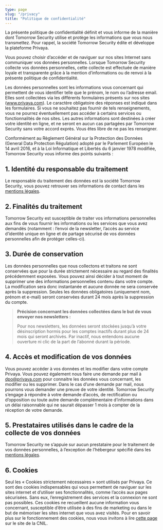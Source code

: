 ```yaml
---
type: page
slug: "/privacy"
title: "Politique de confidentialité"
---
```


La présente politique de confidentialité définit et vous informe de la manière dont Tomorrow Security utilise et protège les informations que vous nous transmettez. Pour rappel, la société Tomorrow Security édite et développe la plateforme Privaya.

Vous pouvez choisir d’accéder et de naviguer sur nos sites Internet sans communiquer vos données personnelles. Lorsque Tomorrow Security collecte vos données personnelles, cette collecte est effectuée de manière loyale et transparente grâce à la mention d’informations ou de renvoi à la présente politique de confidentialité.

Les données personnelles sont les informations vous concernant qui permettent de vous identifier telle que le prénom, le nom ou l’adresse email. Elles sont collectées via les différents formulaires présents sur nos sites (www.privaya.com). Le caractère obligatoire des réponses est indiqué dans les formulaires. Si vous ne souhaitez pas fournir de tels renseignements, vous ne pourrez éventuellement pas accéder à certains services ou fonctionnalités de nos sites. Les autres informations sont destinées à créer votre identité en ligne, et ne seront en aucun cas partagées par Tomorrow Security sans votre accord exprès. Vous êtes libre de ne pas les renseigner.

Conformément au Règlement Général sur la Protection des Données (General Data Protection Régulation) adopté par le Parlement Européen le 14 avril 2016, et à la Loi Informatique et Libertés du 6 janvier 1978 modifiée, Tomorrow Security vous informe des points suivants :

## 1. Identité du responsable du traitement

Le responsable du traitement des données est la société Tomorrow Security, vous pouvez retrouver ses informations de contact dans les [mentions légales](/legal).

## 2. Finalités du traitement

Tomorrow Security est susceptible de traiter vos informations personnelles aux fins de vous fournir les informations ou les services que vous avez demandés (notamment : l’envoi de la newsletter, l’accès au service d’identité unique en ligne et de partage sécurisé de vos données personnelles afin de protéger celles-ci).

## 3. Durée de conservation

Les données personnelles que nous collectons et traitons ne sont conservées que pour la durée strictement nécessaire au regard des finalités précédemment exposées. Vous pouvez ainsi décider à tout moment de supprimer une des informations personnelles contenu dans votre compte. La modification sera donc instantanée et aucune donnée ne sera conservée après la suppression. Seules les données obligatoires (uniquement nom, prénom et e-mail) seront conservées durant 24 mois après la suppression du compte.

> **Précision concernant les données collectées dans le but de vous envoyer nos newsletters :**
>
> Pour nos newsletters, les données seront stockées jusqu’à votre désinscription hormis pour les comptes inactifs durant plus de 24 mois qui seront archivés. Par inactif, nous entendons aucune ouverture ni clic de la part de l’abonné durant la période.

## 4. Accès et modification de vos données

Vous pouvez accéder à vos données et les modifier dans votre compte Privaya. Vous pouvez également nous faire une demande par mail à <dpo@privaya.com> pour connaitre les données vous concernant, les modifier ou les supprimer. Dans le cas d’une demande par mail, nous pourrons vous demander une preuve de votre identité. Tomorrow Security s’engage à répondre à votre demande d’accès, de rectification ou d’opposition ou toute autre demande complémentaire d’informations dans un délai raisonnable qui ne saurait dépasser 1 mois à compter de la réception de votre demande.

## 5. Prestataires utilisés dans le cadre de la collecte de vos données

Tomorrow Security ne s’appuie sur aucun prestataire pour le traitement de vos données personnelles, à l’exception de l’hébergeur spécifié dans les [mentions légales](/legal).

## 6. Cookies

Seul les « Cookies strictement nécessaires » sont utilisés par Privaya. Ce sont des cookies indispensables qui vous permettent de naviguer sur les sites internet et d’utiliser ses fonctionnalités, comme l’accès aux pages sécurisées. Sans eux, l’enregistrement des services et la connexion ne sont pas possibles. Ces cookies ne recueillent aucune information vous concernant, susceptible d’être utilisée à des fins de marketing ou dans le but de mémoriser les sites internet que vous avez visités. Pour en savoir plus sur le fonctionnement des cookies, nous vous invitons à lire [cette page](https://www.cnil.fr/fr/cookies-les-outils-pour-les-maitriser) sur le site de la CNIL.
